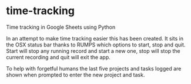 # time-tracking
Time tracking in Google Sheets using Python

In an attempt to make time tracking easier this has been created. It sits in the OSX status bar thanks to RUMPS which options to start, stop and quit. Start will stop any running record and start a new one, stop will stop the current recording and quit will exit the app.

To help with forgetful humans the last five projects and tasks logged are shown when prompted to enter the new project and task.

